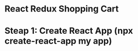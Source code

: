 # React Redux Shopping Cart

# Steap 1: Create React App (npx create-react-app my app)



<!-- 1. Introduction
  1. Review Shopping Cart Features
    1. Fully-Functional Shopping Cart
    2. Instant Feedback
    3. Animated and Intuitive Design
    4. List Products
    5. Sort Products by price High or Low
    6. Filter Producst by Size
    7. Open Modal by click on Product
    8. Add Product to Cart using Animation
    9. Handle multiple click by adding more Items
    10. Remove Producst
    11. Show checkout form
    12. Create order with user friendly id
    13. Admin section to see list of products
    14. Using postman to add or remove products and orders

2. Tools and Technologies
  1. Javascript
    1. Arrow Functions
    2. Array Funcitions
    3. Spread Operators
    4. Deconstructing assignments
    5. Local Storage
  2. React
    1. react-router-dom
    2. react-reveal
    3. react-modal
  3. Redux
    1. react-redux
    2. redux-thunk
  4. Node
    1. express
    2. body-parser
    3. Environment Variables
    4. nodemon
  5. MongoDB
    1. mongoose
    2. shortid
  6. Development
    1. VS Code
      1. Javascript (ES6) Code Snippets
      2. ES7 React Extension
      3. ESLint Extension
      4. Node Debug
      5. CSS Peek
    2. Chrome
      1. React Developer Tools
      2. Reduxs Developer Tools
    3. Git
      1. create repo
      2. commit changes
      3. add remote repo
      4. create branch
      5. push branch
    4. Github
      1. create repo
      2. connect to local repo
      3. receive branches
      4. pull request
    5. Postman
      1. send get, post, put and delete requests to APIs
    6. Deployment
      1. Heroku
      2. MongoDB Atlas Cloud

3. Create React App
  1. Open VS Code and open terminal
  2. cd Desktop
  3. npx create-react-app react-shopping-cart
  4. Remove unused files
  5. Convert App.js Class Component
  6. Add header, main and footer
  7. Update index.css to add grid
  



      ... -->

